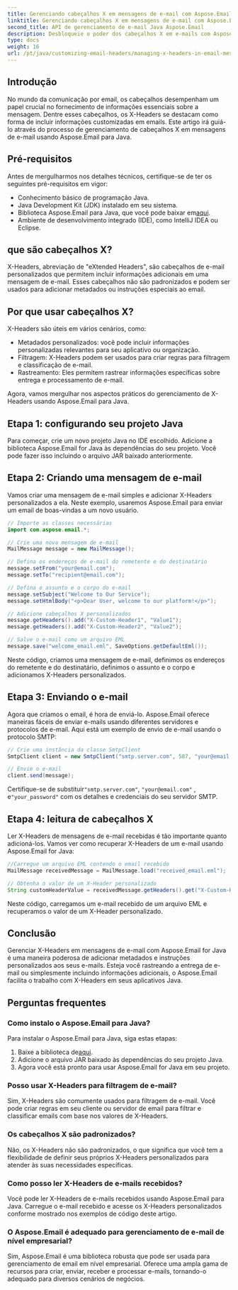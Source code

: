```yaml
---
title: Gerenciando cabeçalhos X em mensagens de e-mail com Aspose.Email
linktitle: Gerenciando cabeçalhos X em mensagens de e-mail com Aspose.Email
second_title: API de gerenciamento de e-mail Java Aspose.Email
description: Desbloqueie o poder dos cabeçalhos X em e-mails com Aspose.Email para Java. Aprenda a gerenciar metadados personalizados e aprimorar o processamento de e-mail.
type: docs
weight: 16
url: /pt/java/customizing-email-headers/managing-x-headers-in-email-messages/
---
```


## Introdução

No mundo da comunicação por email, os cabeçalhos desempenham um papel crucial no fornecimento de informações essenciais sobre a mensagem. Dentre esses cabeçalhos, os X-Headers se destacam como forma de incluir informações customizadas em emails. Este artigo irá guiá-lo através do processo de gerenciamento de cabeçalhos X em mensagens de e-mail usando Aspose.Email para Java.

## Pré-requisitos

Antes de mergulharmos nos detalhes técnicos, certifique-se de ter os seguintes pré-requisitos em vigor:

- Conhecimento básico de programação Java.
- Java Development Kit (JDK) instalado em seu sistema.
-  Biblioteca Aspose.Email para Java, que você pode baixar em[aqui](https://releases.aspose.com/email/java/).
- Ambiente de desenvolvimento integrado (IDE), como IntelliJ IDEA ou Eclipse.

## que são cabeçalhos X?

X-Headers, abreviação de "eXtended Headers", são cabeçalhos de e-mail personalizados que permitem incluir informações adicionais em uma mensagem de e-mail. Esses cabeçalhos não são padronizados e podem ser usados para adicionar metadados ou instruções especiais ao email.

## Por que usar cabeçalhos X?

X-Headers são úteis em vários cenários, como:

- Metadados personalizados: você pode incluir informações personalizadas relevantes para seu aplicativo ou organização.
- Filtragem: X-Headers podem ser usados para criar regras para filtragem e classificação de e-mail.
- Rastreamento: Eles permitem rastrear informações específicas sobre entrega e processamento de e-mail.

Agora, vamos mergulhar nos aspectos práticos do gerenciamento de X-Headers usando Aspose.Email para Java.

## Etapa 1: configurando seu projeto Java

Para começar, crie um novo projeto Java no IDE escolhido. Adicione a biblioteca Aspose.Email for Java às dependências do seu projeto. Você pode fazer isso incluindo o arquivo JAR baixado anteriormente.

## Etapa 2: Criando uma mensagem de e-mail

Vamos criar uma mensagem de e-mail simples e adicionar X-Headers personalizados a ela. Neste exemplo, usaremos Aspose.Email para enviar um email de boas-vindas a um novo usuário.

```java
// Importe as classes necessárias
import com.aspose.email.*;

// Crie uma nova mensagem de e-mail
MailMessage message = new MailMessage();

// Defina os endereços de e-mail do remetente e do destinatário
message.setFrom("your@email.com");
message.setTo("recipient@email.com");

// Defina o assunto e o corpo do e-mail
message.setSubject("Welcome to Our Service");
message.setHtmlBody("<p>Dear User, welcome to our platform!</p>");

// Adicione cabeçalhos X personalizados
message.getHeaders().add("X-Custom-Header1", "Value1");
message.getHeaders().add("X-Custom-Header2", "Value2");

// Salve o e-mail como um arquivo EML
message.save("welcome_email.eml", SaveOptions.getDefaultEml());
```

Neste código, criamos uma mensagem de e-mail, definimos os endereços do remetente e do destinatário, definimos o assunto e o corpo e adicionamos X-Headers personalizados.

## Etapa 3: Enviando o e-mail

Agora que criamos o email, é hora de enviá-lo. Aspose.Email oferece maneiras fáceis de enviar e-mails usando diferentes servidores e protocolos de e-mail. Aqui está um exemplo de envio de e-mail usando o protocolo SMTP:

```java
// Crie uma instância da classe SmtpClient
SmtpClient client = new SmtpClient("smtp.server.com", 587, "your@email.com", "your_password");

// Envie o e-mail
client.send(message);
```

 Certifique-se de substituir`"smtp.server.com"`, `"your@email.com"` , e`"your_password"` com os detalhes e credenciais do seu servidor SMTP.

## Etapa 4: leitura de cabeçalhos X

Ler X-Headers de mensagens de e-mail recebidas é tão importante quanto adicioná-los. Vamos ver como recuperar X-Headers de um e-mail usando Aspose.Email for Java:

```java
//Carregue um arquivo EML contendo o email recebido
MailMessage receivedMessage = MailMessage.load("received_email.eml");

// Obtenha o valor de um X-Header personalizado
String customHeaderValue = receivedMessage.getHeaders().get("X-Custom-Header1");
```

Neste código, carregamos um e-mail recebido de um arquivo EML e recuperamos o valor de um X-Header personalizado.

## Conclusão

Gerenciar X-Headers em mensagens de e-mail com Aspose.Email for Java é uma maneira poderosa de adicionar metadados e instruções personalizados aos seus e-mails. Esteja você rastreando a entrega de e-mail ou simplesmente incluindo informações adicionais, o Aspose.Email facilita o trabalho com X-Headers em seus aplicativos Java.

## Perguntas frequentes

### Como instalo o Aspose.Email para Java?

Para instalar o Aspose.Email para Java, siga estas etapas:
1.  Baixe a biblioteca de[aqui](https://releases.aspose.com/email/java/).
2. Adicione o arquivo JAR baixado às dependências do seu projeto Java.
3. Agora você está pronto para usar Aspose.Email for Java em seu projeto.

### Posso usar X-Headers para filtragem de e-mail?

Sim, X-Headers são comumente usados para filtragem de e-mail. Você pode criar regras em seu cliente ou servidor de email para filtrar e classificar emails com base nos valores de X-Headers.

### Os cabeçalhos X são padronizados?

Não, os X-Headers não são padronizados, o que significa que você tem a flexibilidade de definir seus próprios X-Headers personalizados para atender às suas necessidades específicas.

### Como posso ler X-Headers de e-mails recebidos?

Você pode ler X-Headers de e-mails recebidos usando Aspose.Email para Java. Carregue o e-mail recebido e acesse os X-Headers personalizados conforme mostrado nos exemplos de código deste artigo.

### O Aspose.Email é adequado para gerenciamento de e-mail de nível empresarial?

Sim, Aspose.Email é uma biblioteca robusta que pode ser usada para gerenciamento de email em nível empresarial. Oferece uma ampla gama de recursos para criar, enviar, receber e processar e-mails, tornando-o adequado para diversos cenários de negócios.